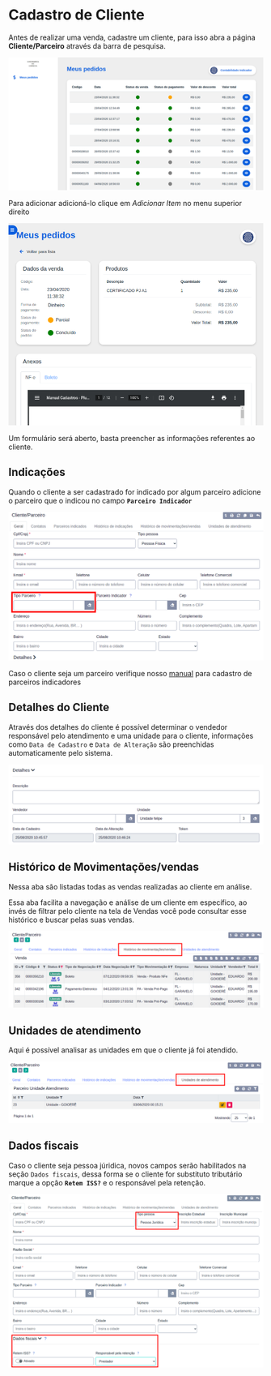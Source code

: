 # Cadastro de Cliente

Antes de realizar uma venda, cadastre um cliente, para isso abra a página **Cliente/Parceiro** através da barra de pesquisa.

![](../../.../../.gitbook/assets/1_cliente.png)

Para adicionar adicioná-lo clique em _Adicionar Item_ no menu superior direito

![](../../.../../.gitbook/assets/2_cliente.png)

Um formulário será aberto, basta preencher as informações referentes ao cliente.

## Indicações

Quando o cliente a ser cadastrado for indicado por algum parceiro adicione o parceiro que o indicou no campo **`Parceiro Indicador`**

![](../../.../../.gitbook/assets/3_cliente_parceiro.png)

Caso o cliente seja um parceiro verifique nosso [manual](cadastro_parceiro.md) para cadastro de parceiros indicadores

## Detalhes do Cliente

Através dos detalhes do cliente é possível determinar o vendedor responsável pelo atendimento e uma unidade para o cliente, informações como `Data de Cadastro` e `Data de Alteração` são preenchidas automaticamente pelo sistema.

![](../../.gitbook/assets/8_cliente_parceiro.png)

## Histórico de Movimentações/vendas

Nessa aba são listadas todas as vendas realizadas ao cliente em análise.

Essa aba facilita a navegação e análise de um cliente em específico, ao invés de filtrar pelo cliente na tela de Vendas você pode consultar esse histórico e buscar pelas suas vendas.

![](../../.gitbook/assets/12_cliente_parceiro.png)

## Unidades de atendimento

Aqui é possível analisar as unidades em que o cliente já foi atendido.

![](../../.gitbook/assets/13_cliente_parceiro.png)

## Dados fiscais

Caso o cliente seja pessoa júridica, novos campos serão habilitados na seção `Dados fiscais`, dessa forma se o cliente for substituto tributário marque a opção **`Retem ISS?`** e o responsável pela retenção.

![](../../.gitbook/assets/14_cliente_parceiro.png)

